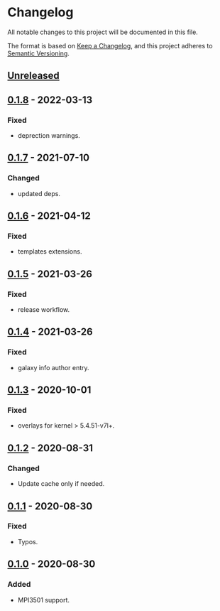 # Changelog
All notable changes to this project will be documented in this file.

The format is based on [Keep a Changelog](https://keepachangelog.com/en/1.0.0/),
and this project adheres to [Semantic Versioning](https://semver.org/spec/v2.0.0.html).

## [Unreleased]

## [0.1.8] - 2022-03-13
### Fixed
- deprection warnings.

## [0.1.7] - 2021-07-10
### Changed
- updated deps.

## [0.1.6] - 2021-04-12
### Fixed
- templates extensions.

## [0.1.5] - 2021-03-26
### Fixed
- release workflow.

## [0.1.4] - 2021-03-26
### Fixed
- galaxy info author entry.

## [0.1.3] - 2020-10-01
### Fixed
- overlays for kernel > 5.4.51-v7l+.

## [0.1.2] - 2020-08-31
### Changed
- Update cache only if needed.

## [0.1.1] - 2020-08-30
### Fixed
- Typos.

## [0.1.0] - 2020-08-30
### Added
- MPI3501 support.

[Unreleased]: https://github.com/fedejaure/ansible-role-rpi-lcd/compare/0.1.8...develop
[0.1.8]: https://github.com/fedejaure/ansible-role-rpi-lcd/compare/0.1.7...0.1.8
[0.1.7]: https://github.com/fedejaure/ansible-role-rpi-lcd/compare/0.1.6...0.1.7
[0.1.6]: https://github.com/fedejaure/ansible-role-rpi-lcd/compare/0.1.5...0.1.6
[0.1.5]: https://github.com/fedejaure/ansible-role-rpi-lcd/compare/0.1.4...0.1.5
[0.1.4]: https://github.com/fedejaure/ansible-role-rpi-lcd/compare/0.1.3...0.1.4
[0.1.3]: https://github.com/fedejaure/ansible-role-rpi-lcd/compare/0.1.2...0.1.3
[0.1.2]: https://github.com/fedejaure/ansible-role-rpi-lcd/compare/0.1.1...0.1.2
[0.1.1]: https://github.com/fedejaure/ansible-role-rpi-lcd/compare/0.1.0...0.1.1
[0.1.0]: https://github.com/fedejaure/ansible-role-rpi-lcd/compare/releases/tag/0.1.0
